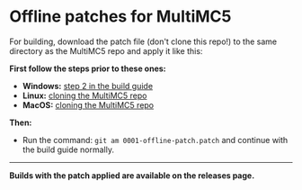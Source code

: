 # Offline patches for MultiMC5
For building, download the patch file (don't clone this repo!) to the same directory as the MultiMC5 repo and apply it like this:

**First follow the steps prior to these ones:**
- **Windows:** [step 2 in the build guide](https://github.com/MultiMC/MultiMC5/blob/develop/BUILD.md#compile-from-command-line-on-windows "step 2 in the build guide") 
- **Linux:** [cloning the MultiMC5 repo](https://github.com/MultiMC/MultiMC5/blob/develop/BUILD.md#building-from-command-line "cloning the MultiMC5 repo")
- **MacOS:** [cloning the MultiMC5 repo]( https://github.com/MultiMC/MultiMC5/blob/develop/BUILD.md#os-x "cloning the MultiMC5 repo")

**Then:**
- Run the command: `git am 0001-offline-patch.patch` and continue with the build guide normally.

------------

**Builds with the patch applied are available on the releases page.**
